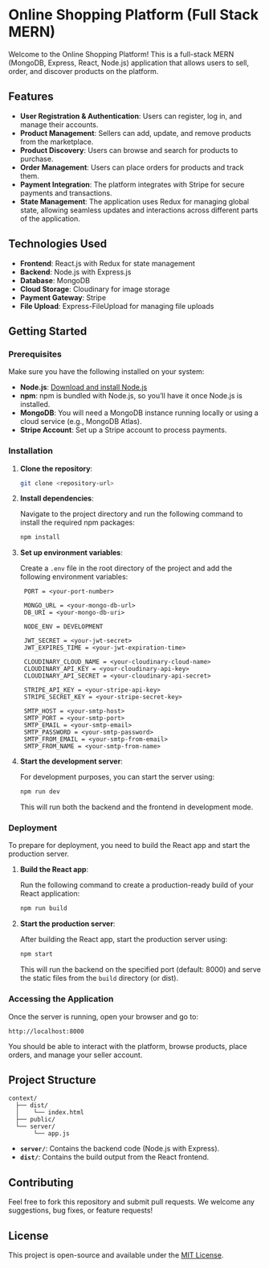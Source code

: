 
# Online Shopping Platform (Full Stack MERN)

Welcome to the Online Shopping Platform! This is a full-stack MERN (MongoDB, Express, React, Node.js) application that allows users to sell, order, and discover products on the platform.

## Features

- **User Registration & Authentication**: Users can register, log in, and manage their accounts.
- **Product Management**: Sellers can add, update, and remove products from the marketplace.
- **Product Discovery**: Users can browse and search for products to purchase.
- **Order Management**: Users can place orders for products and track them.
- **Payment Integration**: The platform integrates with Stripe for secure payments and transactions.
- **State Management**: The application uses Redux for managing global state, allowing seamless updates and interactions across different parts of the application.

## Technologies Used

- **Frontend**: React.js with Redux for state management
- **Backend**: Node.js with Express.js
- **Database**: MongoDB
- **Cloud Storage**: Cloudinary for image storage
- **Payment Gateway**: Stripe
- **File Upload**: Express-FileUpload for managing file uploads

## Getting Started

### Prerequisites

Make sure you have the following installed on your system:

- **Node.js**: [Download and install Node.js](https://nodejs.org/)
- **npm**: npm is bundled with Node.js, so you’ll have it once Node.js is installed.
- **MongoDB**: You will need a MongoDB instance running locally or using a cloud service (e.g., MongoDB Atlas).
- **Stripe Account**: Set up a Stripe account to process payments.

### Installation

1. **Clone the repository**:

   ```bash
   git clone <repository-url>
   ```

2. **Install dependencies**:

   Navigate to the project directory and run the following command to install the required npm packages:

   ```bash
   npm install
   ```

3. **Set up environment variables**:

   Create a `.env` file in the root directory of the project and add the following environment variables:

   ```
    PORT = <your-port-number>

    MONGO_URL = <your-mongo-db-url>
    DB_URI = <your-mongo-db-uri>

    NODE_ENV = DEVELOPMENT

    JWT_SECRET = <your-jwt-secret>
    JWT_EXPIRES_TIME = <your-jwt-expiration-time>

    CLOUDINARY_CLOUD_NAME = <your-cloudinary-cloud-name>
    CLOUDINARY_API_KEY = <your-cloudinary-api-key>
    CLOUDINARY_API_SECRET = <your-cloudinary-api-secret>

    STRIPE_API_KEY = <your-stripe-api-key>
    STRIPE_SECRET_KEY = <your-stripe-secret-key>

    SMTP_HOST = <your-smtp-host>
    SMTP_PORT = <your-smtp-port>
    SMTP_EMAIL = <your-smtp-email>
    SMTP_PASSWORD = <your-smtp-password>
    SMTP_FROM_EMAIL = <your-smtp-from-email>
    SMTP_FROM_NAME = <your-smtp-from-name>
   ```

4. **Start the development server**:

   For development purposes, you can start the server using:

   ```bash
   npm run dev
   ```

   This will run both the backend and the frontend in development mode.

### Deployment

To prepare for deployment, you need to build the React app and start the production server.

1. **Build the React app**:

   Run the following command to create a production-ready build of your React application:

   ```bash
   npm run build
   ```

2. **Start the production server**:

   After building the React app, start the production server using:

   ```bash
   npm start
   ```

   This will run the backend on the specified port (default: 8000) and serve the static files from the `build` directory (or dist).

### Accessing the Application

Once the server is running, open your browser and go to:

```
http://localhost:8000
```

You should be able to interact with the platform, browse products, place orders, and manage your seller account.

## Project Structure

```
context/
  ├── dist/
  │    └── index.html
  ├── public/
  └── server/
       └── app.js
```

- **`server/`**: Contains the backend code (Node.js with Express).
- **`dist/`**: Contains the build output from the React frontend.

## Contributing

Feel free to fork this repository and submit pull requests. We welcome any suggestions, bug fixes, or feature requests!

## License

This project is open-source and available under the [MIT License](LICENSE).
